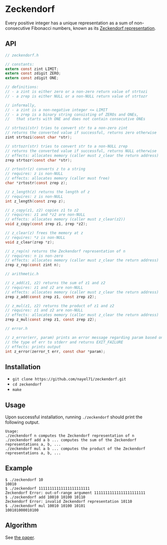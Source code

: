 # Zeckendorf

Every positive integer has a unique representation as a sum of non-consecutive Fibonacci numbers, known as its [Zeckendorf representation](https://oeis.org/wiki/Zeckendorf_representation).

## API

```C
// zeckendorf.h

// constants:
extern const zint LIMIT;
extern const zdigit ZERO;
extern const zdigit ONE;

// definitions:
// - a zint is either zero or a non-zero return value of strtozi
// - a zrep is either NULL or a non-NULL return value of strtozr

// informally,
// - a zint is a non-negative integer <= LIMIT
// - a zrep is a binary string consisting of ZEROs and ONEs,
//   that starts with ONE and does not contain consecutive ONEs

// strtozi(str) tries to convert str to a non-zero zint
// returns the converted value if successful, returns zero otherwise
zint strtozi(const char *str);

// strtozr(str) tries to convert str to a non-NULL zrep
// returns the converted value if successful, returns NULL otherwise
// effects: allocates memory (caller must z_clear the return address)
zrep strtozr(const char *str);

// zrtostr(z) converts z to a string
// requires: z is non-NULL
// effects: allocates memory (caller must free)
char *zrtostr(const zrep z);

// z_length(z) returns the length of z
// requires: z is non-NULL
int z_length(const zrep z);

// z_copy(z1, z2) copies z1 to z2
// requires: z1 and *z2 are non-NULL
// effects: allocates memory (caller must z_clear(z2))
void z_copy(const zrep z1, zrep *z2);

// z_clear(z) frees the memory at z
// requires: *z is non-NULL
void z_clear(zrep *z);

// z_rep(n) returns the Zeckendorf representation of n
// requires: n is non-zero
// effects: allocates memory (caller must z_clear the return address)
zrep z_rep(const zint n);

// arithmetic.h

// z_add(z1, z2) returns the sum of z1 and z2
// requires: z1 and z2 are non-NULL
// effects: allocates memory (caller must z_clear the return address)
zrep z_add(const zrep z1, const zrep z2);

// z_mul(z1, z2) returns the product of z1 and z2
// requires: z1 and z2 are non-NULL
// effects: allocates memory (caller must z_clear the return address)
zrep z_mul(const zrep z1, const zrep z2);

// error.h

// z_error(err, param) prints an error message regarding param based on
// the type of err to stderr and returns EXIT_FAILURE
// effects: prints output
int z_error(zerror_t err, const char *param);
```

## Installation

- `git clone https://github.com/nayel71/zeckendorf.git`
- `cd zeckendorf`
- `make`

## Usage

Upon successful installation, running `./zeckendorf` should print the following output.

```
Usage:
./zeckendorf n computes the Zeckendorf representation of n
./zeckendorf add a b ... computes the sum of the Zeckendorf representations a, b, ...
./zeckendorf mul a b ... computes the product of the Zeckendorf representations a, b, ...
```

## Example

```
$ ./zeckendorf 10
10010
$ ./zeckendorf 11111111111111111111111
Zeckendorf Error: out-of-range argument 11111111111111111111111
$ ./zeckendorf add 10010 10100 10110
Zeckendorf Error: invalid Zeckendorf representation 10110
$ ./zeckendorf mul 10010 10100 10101
100101000010100
```

## Algorithm

See [the paper](AhlbachUsatineFrougnyPippenger.pdf).
